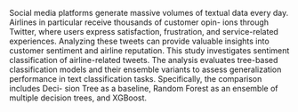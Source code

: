 Social media platforms generate massive volumes of textual data
every day. Airlines in particular receive thousands of customer opin-
ions through Twitter, where users express satisfaction, frustration,
and service-related experiences. Analyzing these tweets can provide
valuable insights into customer sentiment and airline reputation.
This study investigates sentiment classification of airline-related
tweets. The analysis evaluates tree-based classification models and
their ensemble variants to assess generalization performance in
text classification tasks. Specifically, the comparison includes Deci-
sion Tree as a baseline, Random Forest as an ensemble of multiple
decision trees, and XGBoost.
